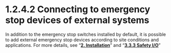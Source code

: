 ﻿# 1.2.4.2 Connecting to emergency stop devices of external systems

In addition to the emergency stop switches installed by default, it is possible to add external emergency stop devices according to site conditions and applications. For more details, see “[**2. Installation**](../../../2-installation/README.md)” and “[**3.3.3 Safety I/O**](../../../3-safety-function/3-safety-function/3-safety-io/README.md)”

